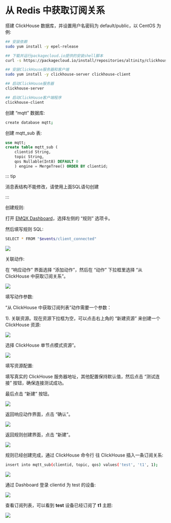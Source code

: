 # 从 Redis 中获取订阅关系

搭建 ClickHouse 数据库，并设置用户名密码为 default/public，以 CentOS 为例:

```bash
## 安装依赖
sudo yum install -y epel-release

## 下载并运行packagecloud.io提供的安装shell脚本
curl -s https://packagecloud.io/install/repositories/altinity/clickhouse/script.rpm.sh | sudo bash

## 安装ClickHouse服务器和客户端
sudo yum install -y clickhouse-server clickhouse-client

## 启动ClickHouse服务器
clickhouse-server

## 启动ClickHouse客户端程序
clickhouse-client
```

创建 “mqtt” 数据库:
```bash
create database mqtt;
```
创建 mqtt_sub 表:

```sql
use mqtt;
create table mqtt_sub (
    clientid String,
    topic String,
    qos Nullable(Int8) DEFAULT 0
    ) engine = MergeTree() ORDER BY clientid;
```

::: tip

消息表结构不能修改，请使用上面SQL语句创建

:::

创建规则:

打开 [EMQX Dashboard](http://127.0.0.1:18083/#/rules)，选择左侧的 “规则” 选项卡。

然后填写规则 SQL:

```bash
SELECT * FROM "$events/client_connected"
```

![](./assets/rule-engine/mysql_sub_01.png)

关联动作:

在 “响应动作” 界面选择 “添加动作”，然后在 “动作” 下拉框里选择 “从 ClickHouse 中获取订阅关系”。

![](./assets/rule-engine/clickhouse_sub_1.png)

填写动作参数:

“从 ClickHouse 中获取订阅列表”动作需要一个参数：

1). 关联资源。现在资源下拉框为空，可以点击右上角的 “新建资源” 来创建一个 ClickHouse 资源:

![](./assets/rule-engine/clickhouse_sub_2.png)

选择 ClickHouse 单节点模式资源”。

![](./assets/rule-engine/clickhouse_sub_3.png)

填写资源配置:

   填写真实的 ClickHouse 服务器地址，其他配置保持默认值，然后点击 “测试连接” 按钮，确保连接测试成功。

最后点击 “新建” 按钮。

![](./assets/rule-engine/clickhouse_sub_4.png)

返回响应动作界面，点击 “确认”。

![](./assets/rule-engine/clickhouse_sub_5.png)

返回规则创建界面，点击 “新建”。

![](./assets/rule-engine/clickhouse_sub_6.png)

规则已经创建完成，通过 ClickHouse 命令行 往 ClickHouse 插入一条订阅关系:

```bash
insert into mqtt_sub(clientid, topic, qos) values('test', 't1', 1);
```

![](./assets/rule-engine/clickhouse_sub_7.png)

通过 Dashboard  登录 clientid 为 test 的设备:

![](./assets/rule-engine/mysql_sub_09.png)

查看订阅列表，可以看到 **test** 设备已经订阅了 **t1** 主题:

![](./assets/rule-engine/mysql_sub_10.png)

